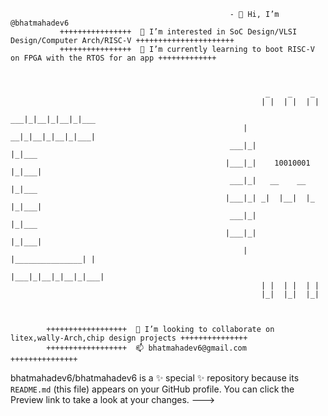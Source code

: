                                                      - 👋 Hi, I’m @bhatmahadev6
               ++++++++++++++++  👀 I’m interested in SoC Design/VLSI Design/Computer Arch/RISC-V ++++++++++++++++++++++
               ++++++++++++++++  🌱 I’m currently learning to boot RISC-V on FPGA with the RTOS for an app +++++++++++++


                                                        
                                                             _    _    _
                                                            | |  | |  | |
                                                         ___|_|__|_|__|_|___
                                                        | __|_|__|_|__|_|___| 
                                                     ___|_|               |_|___    
                                                    |___|_|    10010001   |_|___|
                                                     ___|_|   __    __    |_|___
                                                    |___|_| _|  |__|  |_  |_|___|
                                                     ___|_|               |_|___
                                                    |___|_|               |_|___|
                                                        | |_______________| |
                                                        |___|_|__|_|__|_|___|
                                                            | |  | |  | |
                                                            |_|  |_|  |_|



            ++++++++++++++++++  💞️ I’m looking to collaborate on litex,wally-Arch,chip design projects +++++++++++++++
            ++++++++++++++++++  📫 bhatmahadev6@gmail.com                                              +++++++++++++++





bhatmahadev6/bhatmahadev6 is a ✨ special ✨ repository because its `README.md` (this file) appears on your GitHub profile.
You can click the Preview link to take a look at your changes.
--->
